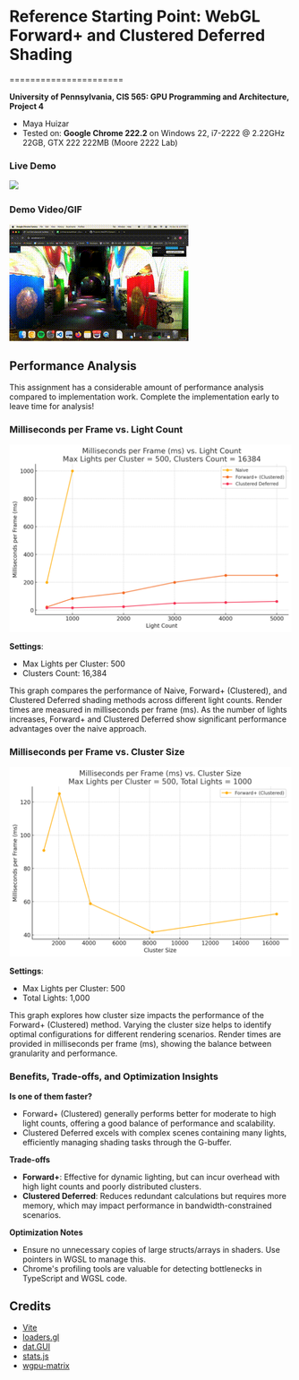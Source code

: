 # Reference Starting Point: WebGL Forward+ and Clustered Deferred Shading
======================

**University of Pennsylvania, CIS 565: GPU Programming and Architecture, Project 4**

* Maya Huizar
* Tested on: **Google Chrome 222.2** on Windows 22, i7-2222 @ 2.22GHz 22GB, GTX 222 222MB (Moore 2222 Lab)

### Live Demo

[![](img/thumb.png)](http://dummy-url.github.io/Project4-WebGPU-Forward-Plus-and-Clustered-Deferred)

### Demo Video/GIF

![](img/output.gif)

## Performance Analysis

This assignment has a considerable amount of performance analysis compared to implementation work. Complete the implementation early to leave time for analysis!

### Milliseconds per Frame vs. Light Count

![Milliseconds per Frame vs. Light Count](img/graph1.png)

**Settings**:
- Max Lights per Cluster: 500
- Clusters Count: 16,384

This graph compares the performance of Naive, Forward+ (Clustered), and Clustered Deferred shading methods across different light counts. Render times are measured in milliseconds per frame (ms). As the number of lights increases, Forward+ and Clustered Deferred show significant performance advantages over the naive approach.

### Milliseconds per Frame vs. Cluster Size

![Milliseconds per Frame vs. Cluster Size](img/clustercount.png)

**Settings**:
- Max Lights per Cluster: 500
- Total Lights: 1,000

This graph explores how cluster size impacts the performance of the Forward+ (Clustered) method. Varying the cluster size helps to identify optimal configurations for different rendering scenarios. Render times are provided in milliseconds per frame (ms), showing the balance between granularity and performance.

### Benefits, Trade-offs, and Optimization Insights

**Is one of them faster?**
- Forward+ (Clustered) generally performs better for moderate to high light counts, offering a good balance of performance and scalability.
- Clustered Deferred excels with complex scenes containing many lights, efficiently managing shading tasks through the G-buffer.

**Trade-offs**
- **Forward+**: Effective for dynamic lighting, but can incur overhead with high light counts and poorly distributed clusters.
- **Clustered Deferred**: Reduces redundant calculations but requires more memory, which may impact performance in bandwidth-constrained scenarios.

**Optimization Notes**
- Ensure no unnecessary copies of large structs/arrays in shaders. Use pointers in WGSL to manage this.
- Chrome's profiling tools are valuable for detecting bottlenecks in TypeScript and WGSL code.

## Credits

- [Vite](https://vitejs.dev/)
- [loaders.gl](https://loaders.gl/)
- [dat.GUI](https://github.com/dataarts/dat.gui)
- [stats.js](https://github.com/mrdoob/stats.js)
- [wgpu-matrix](https://github.com/greggman/wgpu-matrix)
